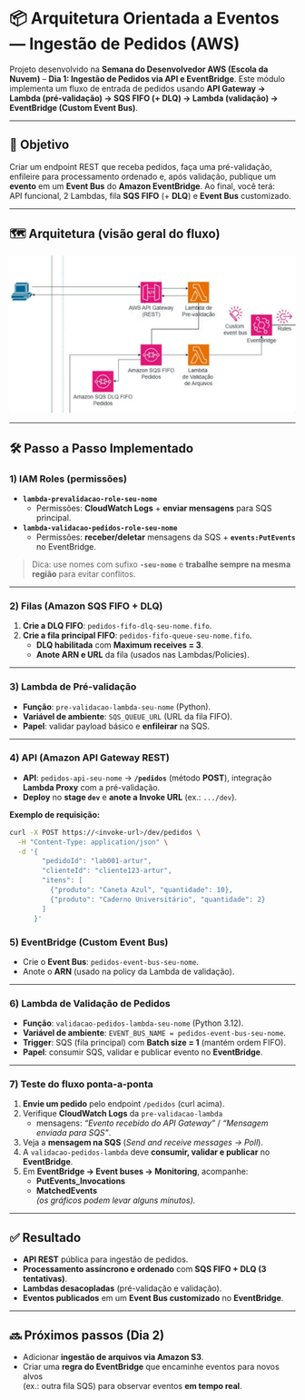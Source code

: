 # 📦 Arquitetura Orientada a Eventos — Ingestão de Pedidos (AWS)

Projeto desenvolvido na **Semana do Desenvolvedor AWS (Escola da Nuvem)** – **Dia 1: Ingestão de Pedidos via API e EventBridge**. Este módulo implementa um fluxo de entrada de pedidos usando **API Gateway → Lambda (pré-validação) → SQS FIFO (+ DLQ) → Lambda (validação) → EventBridge (Custom Event Bus)**.



---

## 🎯 Objetivo

Criar um endpoint REST que receba pedidos, faça uma pré-validação, enfileire para processamento ordenado e, após validação, publique um **evento** em um **Event Bus** do **Amazon EventBridge**. Ao final, você terá:  
API funcional, 2 Lambdas, fila **SQS FIFO** (+ **DLQ**) e **Event Bus** customizado.

---

## 🗺️ Arquitetura (visão geral do fluxo)

![Arquitetura AWS Dia 1](./assets/ArquiteturaDia1.png)


---

## 🛠️ Passo a Passo Implementado

### 1) IAM Roles (permissões)

- **`lambda-prevalidacao-role-seu-nome`**
  - Permissões: **CloudWatch Logs** + **enviar mensagens** para SQS principal.
- **`lambda-validacao-pedidos-role-seu-nome`**
  - Permissões: **receber/deletar** mensagens da SQS + **`events:PutEvents`** no EventBridge.

> Dica: use nomes com sufixo **`-seu-nome`** e **trabalhe sempre na mesma região** para evitar conflitos.

---

### 2) Filas (Amazon SQS FIFO + DLQ)

1. **Crie a DLQ FIFO**: `pedidos-fifo-dlq-seu-nome.fifo`.
2. **Crie a fila principal FIFO**: `pedidos-fifo-queue-seu-nome.fifo`.
   - **DLQ habilitada** com **Maximum receives = 3**.
   - **Anote ARN e URL** da fila (usados nas Lambdas/Policies).

---

### 3) Lambda de **Pré-validação**

- **Função**: `pre-validacao-lambda-seu-nome` (Python).
- **Variável de ambiente**: `SQS_QUEUE_URL` (URL da fila FIFO).
- **Papel**: validar payload básico e **enfileirar** na SQS.

---

### 4) API (Amazon API Gateway REST)

- **API**: `pedidos-api-seu-nome` → **`/pedidos`** (método **POST**), integração **Lambda Proxy** com a pré-validação.
- **Deploy** no **stage `dev`** e **anote a Invoke URL** (ex.: `.../dev`).

**Exemplo de requisição:**

```bash
curl -X POST https://<invoke-url>/dev/pedidos \
  -H "Content-Type: application/json" \
  -d '{
        "pedidoId": "lab001-artur",
        "clienteId": "cliente123-artur",
        "itens": [
          {"produto": "Caneta Azul", "quantidade": 10},
          {"produto": "Caderno Universitário", "quantidade": 2}
        ]
      }'
```
### 5) EventBridge (Custom Event Bus)

- Crie o **Event Bus**: `pedidos-event-bus-seu-nome`.  
- Anote o **ARN** (usado na policy da Lambda de validação).  

---

### 6) Lambda de Validação de Pedidos

- **Função**: `validacao-pedidos-lambda-seu-nome` (Python 3.12).  
- **Variável de ambiente**: `EVENT_BUS_NAME = pedidos-event-bus-seu-nome`.  
- **Trigger**: SQS (fila principal) com **Batch size = 1** (mantém ordem FIFO).  
- **Papel**: consumir SQS, validar e publicar evento no **EventBridge**.  

---

### 7) Teste do fluxo ponta-a-ponta

1. **Envie um pedido** pelo endpoint `/pedidos` (curl acima).  
2. Verifique **CloudWatch Logs** da `pre-validacao-lambda`  
   - mensagens: *“Evento recebido do API Gateway”* / *“Mensagem enviada para SQS”*.  
3. Veja a **mensagem na SQS** (*Send and receive messages → Poll*).  
4. A `validacao-pedidos-lambda` deve **consumir, validar e publicar** no **EventBridge**.  
5. Em **EventBridge → Event buses → Monitoring**, acompanhe:  
   - **PutEvents_Invocations**  
   - **MatchedEvents**  
   *(os gráficos podem levar alguns minutos).*  

---

## ✅ Resultado

- **API REST** pública para ingestão de pedidos.  
- **Processamento assíncrono e ordenado** com **SQS FIFO + DLQ (3 tentativas)**.  
- **Lambdas desacopladas** (pré-validação e validação).  
- **Eventos publicados** em um **Event Bus customizado** no **EventBridge**.  

---

## 🔜 Próximos passos (Dia 2)

- Adicionar **ingestão de arquivos via Amazon S3**.  
- Criar uma **regra do EventBridge** que encaminhe eventos para novos alvos  
  (ex.: outra fila SQS) para observar eventos **em tempo real**.  

